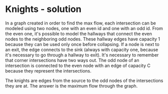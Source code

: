 # Knights - solution

In a graph created in order to find the max flow, each intersection can be modeled using two nodes, one with an even id and one with an odd id. From the even one, it's possible to model the hallways that connect the even nodes to the neighboring odd nodes. These hallway edges have capacity 1 because they can be used only once before collapsing. If a node is next to an exit, the edge connects to the sink (always with capacity one, because it's necessary to go through a hallway to exit). It's necessary to remember that corner intersections have two ways out. The odd node of an intersection is connected to the even node with an edge of capacity C because they represent the intersections.

The knights are edges from the source to the odd nodes of the intersections they are at. The answer is the maximum flow through the graph.